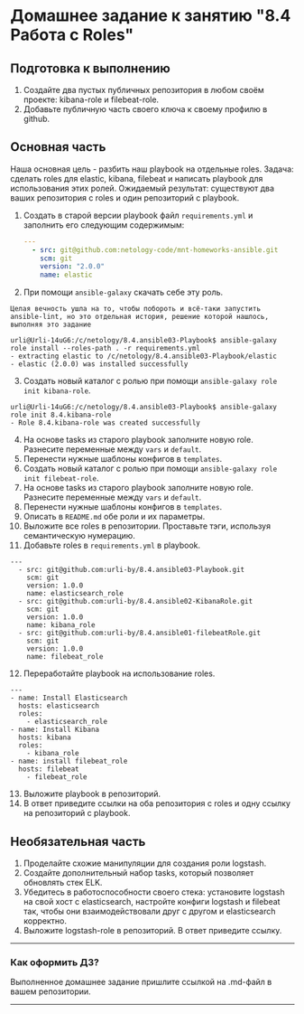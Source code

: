 # Домашнее задание к занятию "8.4 Работа с Roles"

## Подготовка к выполнению
1. Создайте два пустых публичных репозитория в любом своём проекте: kibana-role и filebeat-role.
2. Добавьте публичную часть своего ключа к своему профилю в github.

## Основная часть

Наша основная цель - разбить наш playbook на отдельные roles. Задача: сделать roles для elastic, kibana, filebeat и написать playbook для использования этих ролей. Ожидаемый результат: существуют два ваших репозитория с roles и один репозиторий с playbook.

1. Создать в старой версии playbook файл `requirements.yml` и заполнить его следующим содержимым:
   ```yaml
   ---
     - src: git@github.com:netology-code/mnt-homeworks-ansible.git
       scm: git
       version: "2.0.0"
       name: elastic 
   ```
2. При помощи `ansible-galaxy` скачать себе эту роль.

```commandline
Целая вечность ушла на то, чтобы побороть и всё-таки запустить ansible-lint, но это отдельная история, решение которой нашлось, выполняя это задание

urli@Urli-14uG6:/c/netology/8.4.ansible03-Playbook$ ansible-galaxy role install --roles-path . -r requirements.yml
- extracting elastic to /c/netology/8.4.ansible03-Playbook/elastic
- elastic (2.0.0) was installed successfully

```
3. Создать новый каталог с ролью при помощи `ansible-galaxy role init kibana-role`.

```commandline
urli@Urli-14uG6:/c/netology/8.4.ansible03-Playbook$ ansible-galaxy role init 8.4.kibana-role
- Role 8.4.kibana-role was created successfully
```
4. На основе tasks из старого playbook заполните новую role. Разнесите переменные между `vars` и `default`. 
5. Перенести нужные шаблоны конфигов в `templates`.
6. Создать новый каталог с ролью при помощи `ansible-galaxy role init filebeat-role`.
7. На основе tasks из старого playbook заполните новую role. Разнесите переменные между `vars` и `default`. 
8. Перенести нужные шаблоны конфигов в `templates`.
9.  Описать в `README.md` обе роли и их параметры.
10. Выложите все roles в репозитории. Проставьте тэги, используя семантическую нумерацию.
11. Добавьте roles в `requirements.yml` в playbook.

```commandline
---
  - src: git@github.com:urli-by/8.4.ansible03-Playbook.git
    scm: git
    version: 1.0.0
    name: elasticsearch_role
  - src: git@github.com:urli-by/8.4.ansible02-KibanaRole.git
    scm: git
    version: 1.0.0
    name: kibana_role
  - src: git@github.com:urli-by/8.4.ansible01-filebeatRole.git
    scm: git
    version: 1.0.0
    name: filebeat_role
```
12. Переработайте playbook на использование roles.

```commandline
---
- name: Install Elasticsearch
  hosts: elasticsearch
  roles:
    - elasticsearch_role
- name: Install Kibana
  hosts: kibana
  roles:
    - kibana_role
- name: install filebeat_role
  hosts: filebeat    
    - filebeat_role
```
13. Выложите playbook в репозиторий.
14. В ответ приведите ссылки на оба репозитория с roles и одну ссылку на репозиторий с playbook.

## Необязательная часть

1. Проделайте схожие манипуляции для создания роли logstash.
2. Создайте дополнительный набор tasks, который позволяет обновлять стек ELK.
3. Убедитесь в работоспособности своего стека: установите logstash на свой хост с elasticsearch, настройте конфиги logstash и filebeat так, чтобы они взаимодействовали друг с другом и elasticsearch корректно.
4. Выложите logstash-role в репозиторий. В ответ приведите ссылку.

---

### Как оформить ДЗ?

Выполненное домашнее задание пришлите ссылкой на .md-файл в вашем репозитории.

---